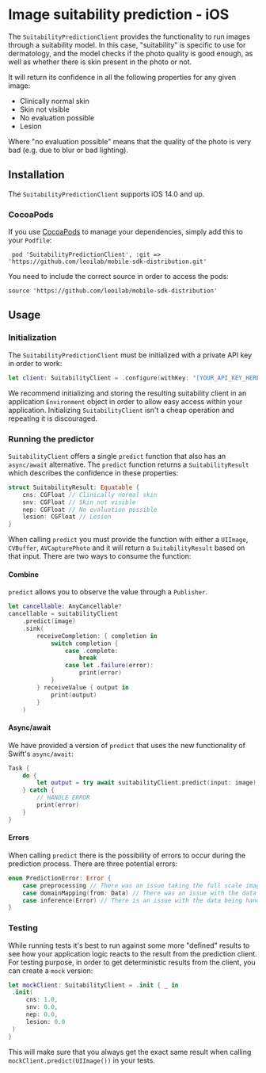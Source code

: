 # Image suitability prediction - iOS

The `SuitabilityPredictionClient` provides the functionality to run images through a suitability model.
In this case, "suitability" is specific to use for dermatology, and the model checks if the photo quality is good enough, as well as whether there is skin present in the photo or not.

It will return its confidence in all the following properties for any given image:
* Clinically normal skin
* Skin not visible
* No evaluation possible
* Lesion

Where "no evaluation possible" means that the quality of the photo is very bad (e.g. due to blur or bad lighting).

## Installation

The `SuitabilityPredictionClient` supports iOS 14.0 and up.

### CocoaPods

If you use [CocoaPods](https://cocoapods.org/) to manage your dependencies, simply add this to your `Podfile`:

```
 pod 'SuitabilityPredictionClient', :git => 'https://github.com/leoilab/mobile-sdk-distribution.git'
```

You need to include the correct source in order to access the pods:

```
source 'https://github.com/leoilab/mobile-sdk-distribution'
```

## Usage

### Initialization

The `SuitabilityPredictionClient` must be initialized with a private API key in order to work:

```swift
let client: SuitabilityClient = .configure(withKey: "[YOUR_API_KEY_HERE]")
```

We recommend initializing and storing the resulting suitability client in an application `Environment` object in order to allow easy access within your application. Initializing `SuitabilityClient` isn't a cheap operation and repeating it is discouraged.

### Running the predictor

`SuitabilityClient` offers a single `predict` function that also has an `async/await` alternative. The `predict` function returns a `SuitabilityResult` which describes the confidence in these properties:

```swift
struct SuitabilityResult: Equatable {
    cns: CGFloat // Clinically normal skin
    snv: CGFloat // Skin not visible
    nep: CGFloat // No evaluation possible
    lesion: CGFloat // Lesion
}
```

When calling `predict` you must provide the function with either a `UIImage`, `CVBuffer`, `AVCapturePhoto` and it will return a `SuitabilityResult` based on that input. There are two ways to consume the function:

#### Combine

`predict` allows you to observe the value through a `Publisher`.

```swift
let cancellable: AnyCancellable?
cancellable = suitabilityClient
    .predict(image)
    .sink(
        receiveCompletion: { completion in 
            switch completion {
                case .complete:
                    break
                case let .failure(error):
                    print(error)
            }
        } receiveValue { output in 
            print(output)
        }
    )
```

#### Async/await

We have provided a version of `predict` that uses the new functionality of Swift's `async/await`:

```swift
Task {
    do {
        let output = try await suitabilityClient.predict(input: image)
    } catch {
        // HANDLE ERROR
        print(error)
    }    
}
```

#### Errors

When calling `predict` there is the possibility of errors to occur during the prediction process.
There are three potential errors:

```swift
enum PredictionError: Error {
    case preprocessing // There was an issue taking the full scale image and downsampling to the models desired dimensions
    case domainMapping(from: Data) // There was an issue with the data returned from the model mapping it to `SuitabilityResult`
    case inference(Error) // There is an issue with the data being handed to the model running the prediction
}
```

### Testing

While running tests it's best to run against some more "defined" results to see how your application logic reacts to the result from the prediction client.
For testing purpose, in order to get deterministic results from the client, you can create a `mock` version:

```swift
let mockClient: SuitabilityClient = .init { _ in 
 .init(
     cns: 1.0,
     snv: 0.0,
     nep: 0.0,
     lesion: 0.0
 )
}
```

This will make sure that you always get the exact same result when calling `mockClient.predict(UIImage())` in your tests.
